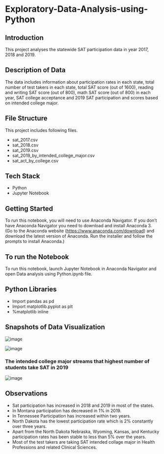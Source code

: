 # Exploratory-Data-Analysis-using-Python
## Introduction
This project analyses the statewide SAT participation data in year 2017, 2018 and 2019.
## Description of Data
The data includes information about participation rates in each state, total number of test takers in each state, total SAT score (out of 1600), reading and writing SAT score (out of 800), math SAT score (out of 800) in each year, SAT college acceptance and 2019 SAT participation and scores based on intended college major. 
## File Structure
This project includes following files.
-	sat_2017.csv
-	sat_2018.csv
-	sat_2019.csv
-	sat_2019_by_intended_college_major.csv
-	sat_act_by_college.csv
## Tech Stack
- Python
- Jupyter Notebook
## Getting Started 
To run this notebook, you will need to use Anaconda Navigator. If you don’t have Anaconda Navigator you need to download and install Anaconda 3. (Go to the Anaconda website (https://www.anaconda.com/download) and download the latest version of Anaconda. Run the installer and follow the prompts to install Anaconda.)
## To run the Notebook
To run this notebook, launch Jupyter Notebook in Anaconda Navigator and open Data analysis using Python.ipynb file.
## Python Libraries 
-	Import pandas as pd
-	Import matplotlib.pyplot as plt
-	%matplotlib inline
## Snapshots of Data Visualization
![image](https://github.com/dineshadmw/Exploratory-Data-Analysis-using-Python/assets/124505118/cc0e0e87-cd01-4b57-a489-45efe3eb08a3)

![image](https://github.com/dineshadmw/Exploratory-Data-Analysis-using-Python/assets/124505118/bd7b199e-eaec-40e6-b6c1-5fa8be669b2e)

### The intended college major streams that highest number of students take SAT in 2019
![image](https://github.com/dineshadmw/Exploratory-Data-Analysis-using-Python/assets/124505118/d0806bfd-ec2f-42c2-b6ac-c0bbb304796d)

## Observations
-	Sat participation has increased in 2018 and 2019 in most of the states.
-	In Montana participation has decreased in 1% in 2019.
-	In Tennessee Participation has increased within two years.
-	North Dakota has the lowest participation rate which is 2% constantly over three years.
-	Apart from the North Dakota Nebraska, Wyoming, Kansas, and Kentucky participation rates has been stable to less than 5% over the years.
-	Most of the test takers are taking SAT intended collage major in Health Professions and related Clinical Sciences.




